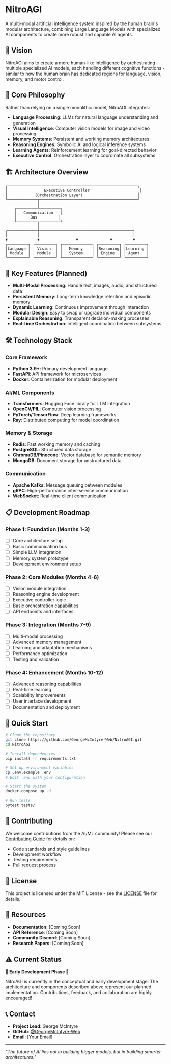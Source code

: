 # NitroAGI

A multi-modal artificial intelligence system inspired by the human brain's modular architecture, combining Large Language Models with specialized AI components to create more robust and capable AI agents.

## 🧠 Vision

NitroAGI aims to create a more human-like intelligence by orchestrating multiple specialized AI models, each handling different cognitive functions - similar to how the human brain has dedicated regions for language, vision, memory, and motor control.

## 🎯 Core Philosophy

Rather than relying on a single monolithic model, NitroAGI integrates:
- **Language Processing**: LLMs for natural language understanding and generation
- **Visual Intelligence**: Computer vision models for image and video processing
- **Memory Systems**: Persistent and working memory architectures
- **Reasoning Engines**: Symbolic AI and logical inference systems
- **Learning Agents**: Reinforcement learning for goal-directed behavior
- **Executive Control**: Orchestration layer to coordinate all subsystems

## 🏗️ Architecture Overview

```
┌─────────────────────────────────────────────────────────┐
│                Executive Controller                      │
│            (Orchestration Layer)                        │
└─────────────┬───────────────────────────────────────────┘
              │
    ┌─────────┴─────────┐
    │   Communication   │
    │      Bus         │
    └─────────┬─────────┘
              │
┌─────────────┼─────────────────────────────────────────┐
│             │                                         │
▼             ▼                ▼              ▼         ▼
┌─────────┐ ┌─────────┐ ┌─────────────┐ ┌─────────┐ ┌─────────┐
│Language │ │ Vision  │ │   Memory    │ │Reasoning│ │Learning │
│ Module  │ │ Module  │ │   System    │ │ Engine  │ │ Agent   │
└─────────┘ └─────────┘ └─────────────┘ └─────────┘ └─────────┘
```

## 🚀 Key Features (Planned)

- **Multi-Modal Processing**: Handle text, images, audio, and structured data
- **Persistent Memory**: Long-term knowledge retention and episodic memory
- **Dynamic Learning**: Continuous improvement through interaction
- **Modular Design**: Easy to swap or upgrade individual components
- **Explainable Reasoning**: Transparent decision-making processes
- **Real-time Orchestration**: Intelligent coordination between subsystems

## 🛠️ Technology Stack

### Core Framework
- **Python 3.9+**: Primary development language
- **FastAPI**: API framework for microservices
- **Docker**: Containerization for modular deployment

### AI/ML Components
- **Transformers**: Hugging Face library for LLM integration
- **OpenCV/PIL**: Computer vision processing
- **PyTorch/TensorFlow**: Deep learning frameworks
- **Ray**: Distributed computing for model coordination

### Memory & Storage
- **Redis**: Fast working memory and caching
- **PostgreSQL**: Structured data storage
- **ChromaDB/Pinecone**: Vector database for semantic memory
- **MongoDB**: Document storage for unstructured data

### Communication
- **Apache Kafka**: Message queuing between modules
- **gRPC**: High-performance inter-service communication
- **WebSocket**: Real-time client communication

## 📋 Development Roadmap

### Phase 1: Foundation (Months 1-3)
- [ ] Core architecture setup
- [ ] Basic communication bus
- [ ] Simple LLM integration
- [ ] Memory system prototype
- [ ] Development environment setup

### Phase 2: Core Modules (Months 4-6)
- [ ] Vision module integration
- [ ] Reasoning engine development
- [ ] Executive controller logic
- [ ] Basic orchestration capabilities
- [ ] API endpoints and interfaces

### Phase 3: Integration (Months 7-9)
- [ ] Multi-modal processing
- [ ] Advanced memory management
- [ ] Learning and adaptation mechanisms
- [ ] Performance optimization
- [ ] Testing and validation

### Phase 4: Enhancement (Months 10-12)
- [ ] Advanced reasoning capabilities
- [ ] Real-time learning
- [ ] Scalability improvements
- [ ] User interface development
- [ ] Documentation and deployment

## 🏃 Quick Start

```bash
# Clone the repository
git clone https://github.com/GeorgeMcIntyre-Web/NitroAGI.git
cd NitroAGI

# Install dependencies
pip install -r requirements.txt

# Set up environment variables
cp .env.example .env
# Edit .env with your configuration

# Start the system
docker-compose up -d

# Run tests
pytest tests/
```

## 🤝 Contributing

We welcome contributions from the AI/ML community! Please see our [Contributing Guide](CONTRIBUTING.md) for details on:
- Code standards and style guidelines
- Development workflow
- Testing requirements
- Pull request process

## 📄 License

This project is licensed under the MIT License - see the [LICENSE](LICENSE) file for details.

## 🔗 Resources

- **Documentation**: [Coming Soon]
- **API Reference**: [Coming Soon]
- **Community Discord**: [Coming Soon]
- **Research Papers**: [Coming Soon]

## ⚠️ Current Status

**🚧 Early Development Phase 🚧**

NitroAGI is currently in the conceptual and early development stage. The architecture and components described above represent our planned implementation. Contributions, feedback, and collaboration are highly encouraged!

## 📞 Contact

- **Project Lead**: George McIntyre
- **GitHub**: [@GeorgeMcIntyre-Web](https://github.com/GeorgeMcIntyre-Web)
- **Email**: [Your Email]

---

*"The future of AI lies not in building bigger models, but in building smarter architectures."*
